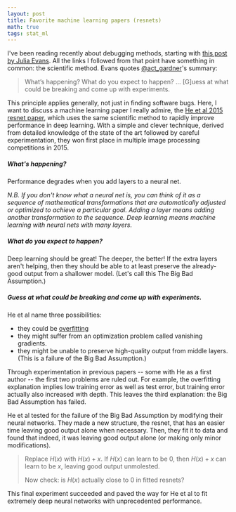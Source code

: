 ```yaml
---
layout: post
title: Favorite machine learning papers (resnets)
math: true
tags: stat_ml
---
```


I've been reading recently about debugging methods, starting with [this post by Julia Evans](https://jvns.ca/blog/2019/06/23/a-few-debugging-resources/). All the links I followed from that point have something in common: the scientific method. Evans quotes [@act_gardner](https://twitter.com/act_gardner)'s summary:

> What’s happening? What do you expect to happen? ... [G]uess at what could be breaking and come up with experiments.

This principle applies generally, not just in finding software bugs.  Here, I want to discuss a machine learning paper I really admire, the [He et al 2015 resnet paper](https://arxiv.org/pdf/1512.03385.pdf), which uses the same scientific method to rapidly improve performance in deep learning. With a simple and clever technique, derived from detailed knowledge of the state of the art followed by careful experimentation, they won first place in multiple image processing competitions in 2015. 

##### What's happening?

Performance degrades when you add layers to a neural net.

*N.B. If you don't know what a neural net is, you can think of it as a sequence of mathematical transformations that are automatically adjusted or optimized to achieve a particular goal. Adding a layer means adding another transformation to the sequence. Deep learning means machine learning with neural nets with many layers.*

##### What do you expect to happen?

Deep learning should be great! The deeper, the better! If the extra layers aren't helping, then they should be able to at least preserve the already-good output from a shallower model. (Let's call this The Big Bad Assumption.)

##### Guess at what could be breaking and come up with experiments.

He et al name three possibilities: 

- they could be [overfitting](https://www.coursera.org/lecture/ml-regression/overfitting-demo-o6wzg)
- they might suffer from an optimization problem called vanishing gradients. 
- they might be unable to preserve high-quality output from middle layers. (This is a failure of the Big Bad Assumption.)

Through experimentation in previous papers -- some with He as a first author -- the first two problems are ruled out. For example, the overfitting explanation implies low training error as well as test error, but training error actually also increased with depth. This leaves the third explanation: the Big Bad Assumption has failed. 

He et al tested for the failure of the Big Bad Assumption by modifying their neural networks. They made a new structure, the resnet, that has an easier time leaving good output alone when necessary. Then, they fit it to data and found that indeed, it was leaving good output alone (or making only minor modifications).

> Replace $H(x)$ with $H(x) + x$. If $H(x)$ can learn to be $0$, then $H(x) + x$ can learn to be $x$, leaving good output unmolested.
> 
> Now check: is $H(x)$ actually close to $0$ in fitted resnets? 

This final experiment succeeded and paved the way for He et al to fit extremely deep neural networks with unprecedented performance.
